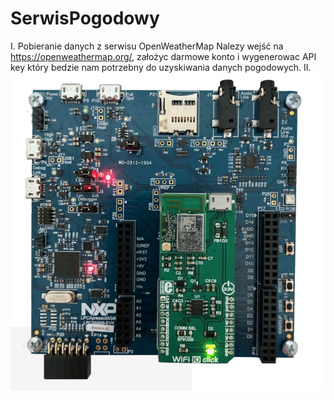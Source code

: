 # SerwisPogodowy
I. Pobieranie danych z serwisu OpenWeatherMap
   Nalezy wejść na https://openweathermap.org/, założyc darmowe konto i wygenerowac API key który bedzie nam potrzebny do uzyskiwania danych pogodowych.
II. ![Algorithm schema](./images/SerwisPogodowySS1.png)

